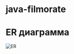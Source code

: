 # java-filmorate
# ER диаграмма
![ER](https://user-images.githubusercontent.com/38191066/233399403-aa81776b-10dc-441b-b360-5fd138887cf0.png)
